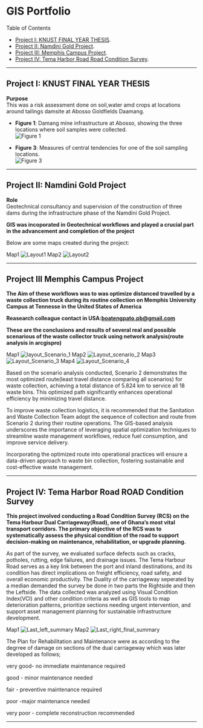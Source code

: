 # GIS Portfolio

 Table of Contents
- [Project I: KNUST FINAL YEAR THESIS](#project-i-KNUST-FINAL-YEAR-THESIS).
- [Project II: Namdini Gold Project](#project-ii-namdini-gold-project).
- [Project III: Memphis Campus Project](#Project-III-Memphis-Campus-Project).
- [Project IV: Tema Harbor Road Road Condition Survey](#Project-IV-Tema-Harbor-Road-Road-Condition-Survey).
---

## **Project I: KNUST FINAL YEAR THESIS**

 **Purpose**  
This was a risk assessment done on soil,water amd crops at locations around tailings damsite at Abosso Goldfields Daamang. 
  
- **Figure 1**: Damang mine infrastructure at Abosso, showing the three locations where soil samples were collected.  
  ![Figure 1](https://github.com/user-attachments/assets/90d414ab-7680-4d65-8184-d8c22a8f003f)  

- **Figure 3**: Measures of central tendencies for one of the soil sampling locations.  
  ![Figure 3](https://github.com/user-attachments/assets/67959229-c878-41d9-bb99-2de750fb4eea)  

---

## **Project II: Namdini Gold Project**

 **Role**  
Geotechnical consultancy and supervision of the construction of three dams during the infrastructure phase of the Namdini Gold Project.  

**GIS was incoporated in Geotechnical workflows and played a crucial part in the advancement and completion of the project**


Below are some maps created during the project:   

Map1
![Layout1](https://github.com/user-attachments/assets/30c4eade-6656-432a-921a-267812c58fd3)
Map2
![Layout2](https://github.com/user-attachments/assets/77bd4412-144f-46bc-bb10-bed7bdeb0913)


----

##  **Project III Memphis Campus Project**

**The Aim of these workflows was to was optimize distanced travelled by a waste collection truck during its routine collection on Memphis University Campus at Tennesse in the United States of America**

**Reasearch colleague contact in USA:boatengpato.pb@gmail.com**

**These are the conclusions and results of several real and possible scenarious of the waste collector truck using network analysis(route analysis in arcgispro)**

Map1
![layout_Scenario_1](https://github.com/user-attachments/assets/4ab209a6-0dc3-4c93-9ef0-6490ff31dd68)
Map2
![Layout_scenario_2](https://github.com/user-attachments/assets/f981c60d-0689-4993-931e-96a9bb1f785c)
Map3
![Layout_Scenario_3](https://github.com/user-attachments/assets/1e199065-e332-46c1-997b-c227b2ae16d5)
Map4
![Layout_Scenario_4](https://github.com/user-attachments/assets/1cb0b900-1cdf-4b8f-a4d1-611bbf101f4c)


Based on the scenario analysis conducted, Scenario 2 demonstrates the most optimized route(least travel distance comparing all scenarios) for waste collection, achieving a total distance of 5.824 km to service all 18 waste bins. This optimized path significantly enhances operational efficiency by minimizing travel distance.

To improve waste collection logistics, it is recommended that the Sanitation and Waste Collection Team adopt the sequence of collection and route from Scenario 2 during their routine operations. The GIS-based analysis underscores the importance of leveraging spatial optimization techniques to streamline waste management workflows, reduce fuel consumption, and improve service delivery.

Incorporating the optimized route into operational practices will ensure a data-driven approach to waste bin collection, fostering sustainable and cost-effective waste management.

------

## **Project IV: Tema Harbor Road ROAD Condition Survey**

**This project involved conducting a Road Condition Survey (RCS) on the Tema Harbour Dual Carriageway(Road), one of Ghana’s most vital transport corridors. The primary objective of the RCS was to systematically assess the physical condition of the road to support decision-making on maintenance, rehabilitation, or upgrade planning.**

As part of the survey, we evaluated surface defects such as cracks, potholes, rutting, edge failures, and drainage issues. The Tema Harbour Road serves as a key link between the port and inland destinations, and its condition has direct implications on freight efficiency, road safety, and overall economic productivity. The Duality of the carriageway seperated by a median demanded the survey be done in two parts the Rightside and then the Leftside.
The data collected was analyzed using Visual Condition Index(VCI) and other condition criteria as well as GIS tools to map deterioration patterns, prioritize sections needing urgent intervention, and support asset management planning for sustainable infrastructure development.

Map1
![Last_left_summary](https://github.com/user-attachments/assets/0bbe15a5-b245-46f1-8936-9b927d9fa818)
Map2
![Last_right_final_summary](https://github.com/user-attachments/assets/50b10336-bcfc-4388-bb77-84125cb01352)
 
The Plan for Rehabilitation and Maintenance were as according to the degrree of damage on sections of the dual carriageway which was later developed as follows;

very good- no immediate maintenance required

good - minor maintenance needed

fair - preventive maintenance required

poor -major maintenance needed

very poor - complete reconstruction recommended

------















